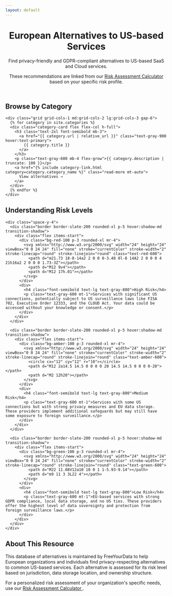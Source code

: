 ```yaml
---
layout: default
---
```


<div>
  <!-- Hero Section -->
  <header class="text-center py-12 md:py-20 mb-12 bg-slate-50 rounded-xl">
    <h1 class="text-4xl md:text-5xl font-bold mb-6">European Alternatives to US-based Services</h1>
    <p class="text-xl text-gray-600 max-w-3xl mx-auto mb-4">Find privacy-friendly and GDPR-compliant alternatives to US-based SaaS and Cloud services.</p>
    <p class="text-lg text-gray-600 max-w-2xl mx-auto">
      These recommendations are linked from our
      <a href="https://freeyourdata.eu" class="text-primary hover:text-primary-dark font-medium hover:underline">
        Risk Assessment Calculator
      </a>
      based on your specific risk profile.
    </p>
  </header>

  <!-- Categories Section -->
  <section class="mb-16">
    <h2 class="text-3xl font-bold mb-8 text-center">Browse by Category</h2>

    <div class="grid grid-cols-1 md:grid-cols-2 lg:grid-cols-3 gap-6">
      {% for category in site.categories %}
      <div class="category-card flex flex-col h-full">
        <h3 class="text-2xl font-semibold mb-3">
          <a href="{{ category.url | relative_url }}" class="text-gray-900 hover:text-primary">
            {{ category.title }}
          </a>
        </h3>
        <p class="text-gray-600 mb-4 flex-grow">{{ category.description | truncate: 100 }}</p>
        <a href="{% include category-link.html category=category.category_name %}" class="read-more mt-auto">
          View alternatives →
        </a>
      </div>
      {% endfor %}
    </div>
  </section>

  <!-- Risk Levels Section -->
  <section class="mt-12 mb-16">
    <h2 class="text-3xl font-bold mb-8 text-center">Understanding Risk Levels</h2>
    
    <div class="space-y-4">
      <div class="border border-slate-200 rounded-xl p-5 hover:shadow-md transition-shadow">
        <div class="flex items-start">
          <div class="bg-red-100 p-3 rounded-xl mr-4">
            <svg xmlns="http://www.w3.org/2000/svg" width="24" height="24" viewBox="0 0 24 24" fill="none" stroke="currentColor" stroke-width="2" stroke-linecap="round" stroke-linejoin="round" class="text-red-600">
              <path d="m21.73 18-8-14a2 2 0 0 0-3.48 0l-8 14A2 2 0 0 0 4 21h16a2 2 0 0 0 1.73-3Z"></path>
              <path d="M12 9v4"></path>
              <path d="M12 17h.01"></path>
            </svg>
          </div>
          <div>
            <h4 class="font-semibold text-lg text-gray-800">High Risk</h4>
            <p class="text-gray-600 mt-1">Services with significant US connections, potentially subject to US surveillance laws like FISA 702, Executive Order 12333, and the CLOUD Act. Your data could be accessed without your knowledge or consent.</p>
          </div>
        </div>
      </div>
      
      <div class="border border-slate-200 rounded-xl p-5 hover:shadow-md transition-shadow">
        <div class="flex items-start">
          <div class="bg-amber-100 p-3 rounded-xl mr-4">
            <svg xmlns="http://www.w3.org/2000/svg" width="24" height="24" viewBox="0 0 24 24" fill="none" stroke="currentColor" stroke-width="2" stroke-linecap="round" stroke-linejoin="round" class="text-amber-600">
              <circle cx="12" cy="12" r="10"></circle>
              <path d="M12 2a14.5 14.5 0 0 0 0 20 14.5 14.5 0 0 0 0-20"></path>
              <path d="M2 12h20"></path>
            </svg>
          </div>
          <div>
            <h4 class="font-semibold text-lg text-gray-800">Medium Risk</h4>
            <p class="text-gray-600 mt-1">Services with some US connections but with strong privacy measures and EU data storage. These providers implement additional safeguards but may still have some exposure to foreign surveillance.</p>
          </div>
        </div>
      </div>
      
      <div class="border border-slate-200 rounded-xl p-5 hover:shadow-md transition-shadow">
        <div class="flex items-start">
          <div class="bg-green-100 p-3 rounded-xl mr-4">
            <svg xmlns="http://www.w3.org/2000/svg" width="24" height="24" viewBox="0 0 24 24" fill="none" stroke="currentColor" stroke-width="2" stroke-linecap="round" stroke-linejoin="round" class="text-green-600">
              <path d="M22 11.08V12a10 10 0 1 1-5.93-9.14"></path>
              <path d="m9 11 3 3L22 4"></path>
            </svg>
          </div>
          <div>
            <h4 class="font-semibold text-lg text-gray-800">Low Risk</h4>
            <p class="text-gray-600 mt-1">EU-based services with strong GDPR compliance, local data storage, and no US ties. These providers offer the highest level of data sovereignty and protection from foreign surveillance laws.</p>
          </div>
        </div>
      </div>
    </div>
  </section>

  <!-- About Section -->
  <section class="mt-12 mb-12 max-w-4xl mx-auto">
    <h2 class="text-3xl font-bold mb-6 text-center">About This Resource</h2>
    <div class="max-w-none">
      <p>
        This database of alternatives is maintained by FreeYourData to help European organizations and individuals find privacy-respecting alternatives to common US-based services. Each alternative is assessed for its risk level based on jurisdiction, data storage location, and ownership structure.
      </p>
      <p>
        For a personalized risk assessment of your organization's specific needs, use our
        <a href="https://freeyourdata.eu" class="text-primary hover:text-primary-dark font-medium hover:underline">
          Risk Assessment Calculator
        </a>.
      </p>
    </div>
  </section>
</div>
